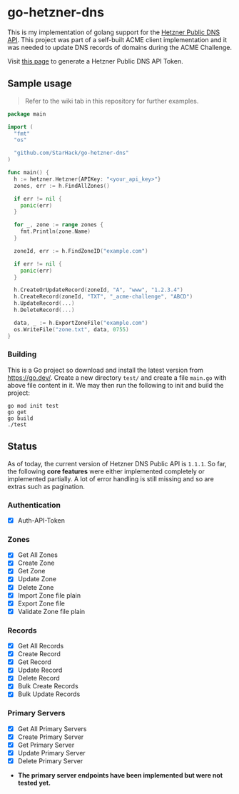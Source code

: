 # go-hetzner-dns

This is my implementation of golang support for the [Hetzner Public DNS API](https://dns.hetzner.com/api-docs). This project was part of a self-built ACME client implementation and it was needed to update DNS records of domains during the ACME Challenge.

Visit [this page](https://dns.hetzner.com/settings/api-token) to generate a Hetzner Public DNS API Token.

## Sample usage

> Refer to the wiki tab in this repository for further examples.

```go
package main

import (
  "fmt"
  "os"

  "github.com/StarHack/go-hetzner-dns"
)

func main() {
  h := hetzner.Hetzner{APIKey: "<your_api_key>"}
  zones, err := h.FindAllZones()

  if err != nil {
    panic(err)
  }

  for _, zone := range zones {
    fmt.Println(zone.Name)
  }

  zoneId, err := h.FindZoneID("example.com")

  if err != nil {
    panic(err)
  }

  h.CreateOrUpdateRecord(zoneId, "A", "www", "1.2.3.4")
  h.CreateRecord(zoneId, "TXT", "_acme-challenge", "ABCD")
  h.UpdateRecord(...)
  h.DeleteRecord(...)

  data, _ := h.ExportZoneFile("example.com")
  os.WriteFile("zone.txt", data, 0755)
}
```

### Building

This is a Go project so download and install the latest version from <https://go.dev/>. Create a new directory `test/` and create a file `main.go` with above file content in it. We may then run the following to init and build the project:

```
go mod init test
go get
go build
./test
```

## Status

As of today, the current version of Hetzner DNS Public API is `1.1.1`. So far, the following **core features** were either implemented completely or implemented partially. A lot of error handling is still missing and so are extras such as pagination.

### Authentication

- [x] Auth-API-Token

### Zones

- [x] Get All Zones
- [x] Create Zone
- [x] Get Zone
- [x] Update Zone
- [x] Delete Zone
- [x] Import Zone file plain
- [x] Export Zone file
- [x] Validate Zone file plain

### Records

- [x] Get All Records
- [x] Create Record
- [x] Get Record
- [x] Update Record
- [x] Delete Record
- [x] Bulk Create Records
- [x] Bulk Update Records

### Primary Servers

- [x] Get All Primary Servers
- [x] Create Primary Server
- [x] Get Primary Server
- [x] Update Primary Server
- [x] Delete Primary Server

- **The primary server endpoints have been implemented but were not tested yet.**